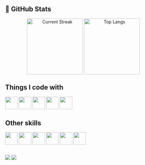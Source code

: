 
<h2>🔖 GitHub Stats</h2>
<div align="center">
  <img height="180em" alt="Current Streak" align="center" src="http://github-readme-streak-stats.herokuapp.com?user=adanbzrra&theme=tokyonight&date_format=M%20j%5B%2C%20Y%5D" />
  <img height="180em" alt="Top Langs" align="center" src="https://github-readme-stats.vercel.app/api/top-langs/?username=adanbzrra&hide=&layout=compact&theme=tokyonight"/>
</div>

<h2>Things I code with</h2>
<div align="left">
  <a href="https://www.javascript.com/"><img src="https://cdn.jsdelivr.net/gh/devicons/devicon/icons/javascript/javascript-original.svg" width="40" height="40"/></a>
  <a href="https://pt-br.reactjs.org/"><img src="https://cdn.jsdelivr.net/gh/devicons/devicon/icons/react/react-original.svg" width="40" height="40"/></a>
  <a href="https://mui.com/pt/"><img src="https://cdn.jsdelivr.net/gh/devicons/devicon/icons/materialui/materialui-original.svg" width="40" height="40"/></a>
  <a href="https://nodejs.org/en/"><img src="https://cdn.jsdelivr.net/gh/devicons/devicon/icons/nodejs/nodejs-original.svg" width="40" height="40"/></a>
  <a href="https://bootstrap-vue.org/docs"><img src="https://cdn.jsdelivr.net/gh/devicons/devicon/icons/bootstrap/bootstrap-original.svg" width="40" height="40"/></a>
</div>

<h2>Other skills</h2>
<div align="left">
  <a href="https://pt.wikipedia.org/wiki/HTML5"><img src="https://cdn.jsdelivr.net/gh/devicons/devicon/icons/html5/html5-original.svg" width="40" height="40"/></a>
  <a href=" https://pt.wikipedia.org/wiki/CSS3"><img src="https://cdn.jsdelivr.net/gh/devicons/devicon/icons/css3/css3-original.svg" width="40" height="40"/></a>
  <a href="https://www.java.com/"><img src="https://cdn.jsdelivr.net/gh/devicons/devicon/icons/java/java-original.svg" width="40" height="40"/></a>
  <a href="https://www.python.org/"><img src="https://cdn.jsdelivr.net/gh/devicons/devicon/icons/python/python-original.svg" width="40" height="40"/></a>
  <a href="https://pt.wikipedia.org/wiki/C_(linguagem_de_programa%C3%A7%C3%A3o)"><img src="https://cdn.jsdelivr.net/gh/devicons/devicon/icons/c/c-original.svg"    width="40" height="40"/></a>
  <a href="https://www.python.org/"><img src="https://cdn.jsdelivr.net/gh/devicons/devicon/icons/spring/spring-original.svg" width="40" height="40"/></a>
</div>

  ##
 
<div> 
  <a href = "mailto:adanbzrraa@gmail.com"><img src="https://img.shields.io/badge/-Gmail-%23333?style=for-the-badge&logo=gmail&logoColor=white" target="_blank"></a>
  <a href="https://www.linkedin.com/in/keven-adan-bezerra-7a0808210/" target="_blank"><img src="https://img.shields.io/badge/-LinkedIn-%230077B5?style=for-the-badge&logo=linkedin&logoColor=white" target="_blank"></a> 
</div>
